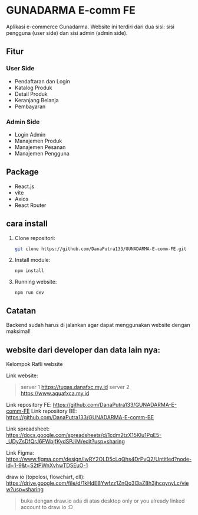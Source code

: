 # GUNADARMA E-comm FE

Aplikasi e-commerce Gunadarma. Website ini terdiri dari dua sisi: sisi pengguna (user side) dan sisi admin (admin side).

## Fitur

### User Side
- Pendaftaran dan Login
- Katalog Produk
- Detail Produk
- Keranjang Belanja
- Pembayaran

### Admin Side
- Login Admin
- Manajemen Produk
- Manajemen Pesanan
- Manajemen Pengguna

## Package

- React.js
- vite
- Axios
- React Router

## cara install

1. Clone repositori:

   ```bash
   git clone https://github.com/DanaPutra133/GUNADARMA-E-comm-FE.git

2. Install module:

   ```
   npm install
   ```

3. Running website:

   ```
   npm run dev
   ```

## Catatan

Backend sudah harus di jalankan agar dapat menggunakan website dengan maksimal!

## website dari developer dan data lain nya:
Kelompok Rafli website

Link website:
> server 1
 https://tugas.danafxc.my.id
> server 2
https://www.aquafxca.my.id

Link repository FE: https://github.com/DanaPutra133/GUNADARMA-E-comm-FE
Link repository BE: https://github.com/DanaPutra133/GUNADARMA-E-comm-BE

Link spreadsheet: https://docs.google.com/spreadsheets/d/1cdm2tzX15Klu1PgE5-_UDyZsDfQrJ6FWbjfKydSPJiM/edit?usp=sharing

Link Figma: https://www.figma.com/design/IwRY2OLD5cLqQhs4DrPvQ2/Untitled?node-id=1-9&t=S2tPWnXvhwTDSEuO-1 

draw io (topolosi, flowchart, dll): https://drive.google.com/file/d/1kHdEBYwfzz1ZnQo3l3aZ8h3jhcqynyLc/view?usp=sharing
> buka dengan draw.io ada di atas
> desktop only or you already linked account to draw io :D



